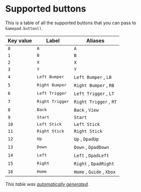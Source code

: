 # Supported buttons

This is a table of all the supported buttons that you can pass to `Gamepad.button()`.

<!--lint disable table-cell-padding table-pipes table-pipe-alignment-->

Key value|Label|Aliases
---|---|---
`0`|<kbd>A</kbd>|`A`
`1`|<kbd>B</kbd>|`B`
`2`|<kbd>X</kbd>|`X`
`3`|<kbd>Y</kbd>|`Y`
`4`|<kbd>Left Bumper</kbd>|`Left Bumper` , `LB`
`5`|<kbd>Right Bumper</kbd>|`Right Bumper` , `RB`
`6`|<kbd>Left Trigger</kbd>|`Left Trigger` , `LT`
`7`|<kbd>Right Trigger</kbd>|`Right Trigger` , `RT`
`8`|<kbd>Back</kbd>|`Back` , `View`
`9`|<kbd>Start</kbd>|`Start`
`10`|<kbd>Left Stick</kbd>|`Left Stick`
`11`|<kbd>Right Stick</kbd>|`Right Stick`
`12`|<kbd>Up</kbd>|`Up` , `DpadUp`
`13`|<kbd>Down</kbd>|`Down` , `DpadDown`
`14`|<kbd>Left</kbd>|`Left` , `DpadLeft`
`15`|<kbd>Right</kbd>|`Right` , `DpadRight`
`16`|<kbd>Home</kbd>|`Home` , `Guide` , `Xbox`

*This table was [automatically generated](../scripts/generate-mapping-docs.ts).*
